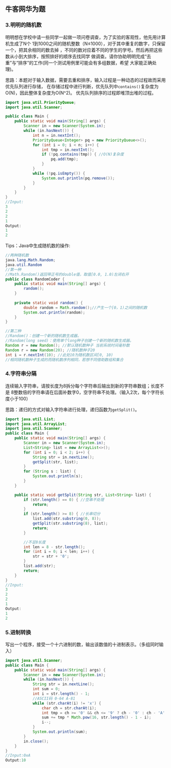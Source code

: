## 牛客网华为题

### 3.明明的随机数
明明想在学校中请一些同学一起做一项问卷调查，为了实验的客观性，他先用计算机生成了N个
1到1000之间的随机整数（N≤1000），对于其中重复的数字，只保留一个，把其余相同的数去掉
，不同的数对应着不同的学生的学号。然后再把这些数从小到大排序，按照排好的顺序去找同学
做调查。请你协助明明完成“去重”与“排序”的工作(同一个测试用例里可能会有多组数据，希望
大家能正确处理)。

思路：本题对于输入数据，需要去重和排序，输入过程是一种动态的过程故而采用优先队列进行存储，
在存储过程中进行判断，优先队列中`contains()`复杂度为O(N)，因此整体复杂度为O(N^2)。
优先队列排序的过程即堆顶出堆的过程。
```Java
import java.util.PriorityQueue;
import java.util.Scanner;

public class Main {
    public static void main(String[] args) {
        Scanner in = new Scanner(System.in);
        while (in.hasNext()) {
            int n = in.nextInt();
            PriorityQueue<Integer> pq = new PriorityQueue<>();
            for (int i = 0; i < n; i++) {
                int tmp = in.nextInt();
                if (!pq.contains(tmp)) { //O(N)复杂度
                    pq.add(tmp);
                }
            }
            while (!pq.isEmpty()) {
                System.out.println(pq.remove());
            }
        }
    }
}
//Input: 
3
2
2
1
Output:
1
2
```
Tips：Java中生成随机数的操作:
```Java
//两种随机数
java.lang.Math.Random;
java.util.Random
//第一种
//Math.Random()返回带正号的double值，取值[0.0, 1.0)左闭右开
public class RandomCoder {
    public static void main(String[] args) {
        random();
    }
 
    private static void random() {
        double random = Math.random();//产生一个[0，1)之间的随机数
        System.out.println(random);
    }
}

//第二种
//Random()：创建一个新的随机数生成器。
//Random(long seed)：使用单个long种子创建一个新的随机数生成器。
Random r = new Random(); //默认随机数种子 当前系统时间毫秒数
Random r = new Random(20); //随机数种子20
int i = r.nextInt(10); //此处10为随机数区间[0, 10)
//相同随机数种子生成的而随机数序列相同，若想不同借助数组和集合
```
### 4.字符串分隔
连续输入字符串，请按长度为8拆分每个字符串后输出到新的字符串数组；长度不是
8整数倍的字符串请在后面补数字0，空字符串不处理。（输入2次，每个字符长度小于100）

思路：递归的方式对输入字符串进行处理，递归函数为`getSplit()`。
```Java
import java.util.List;
import java.util.ArrayList;
import java.util.Scanner;
public class Main {
    public static void main(String[] args) {
        Scanner in = new Scanner(System.in);
        List<String> list = new ArrayList<>();
        for (int i = 0; i < 2; i++) {
            String str = in.nextLine();
            getSplit(str, list);
        }
        for (String s : list) {
            System.out.println(s);
        }
    }

    public static void getSplit(String str, List<String> list) {
        if (str.length() == 0) { //空串不处理
            return;
        }
        if (str.length() >= 8) { //长串切分
            list.add(str.substring(0, 8));
            getSplit(str.substring(8), list);
            return;
        }

        //不足8长度
        int len = 8 - str.length();
        for (int i = 0; i < len; i++) {
            str = str + '0';
        }
        list.add(str);
        return;
    }
}
//Input: 
3
2
2
1
Output:
1
2
```
### 5.进制转换
写出一个程序，接受一个十六进制的数，输出该数值的十进制表示。（多组同时输入）

```Java
import java.util.Scanner;
public class Main {
    public static void main(String[] args) {
        Scanner in = new Scanner(System.in);
        while (in.hasNext()) {
            String str = in.nextLine();
            int sum = 0;
            int i = str.length() - 1;
            //ASCII码 0-64 A-81
            while (str.charAt(i) != 'x') {
                char ch = str.charAt(i);
                int tmp = ch >= '0' && ch <= '9' ? ch - '0' : ch - 'A' + 10;
                sum += tmp * Math.pow(16, str.length() - 1 - i);
                i--;
            }
            System.out.println(sum);
        }
        in.close();
    }
}
//Input:0xA
Output:10

```
